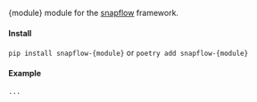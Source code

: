 {module} module for the [snapflow](https://github.com/kvh/snapflow) framework.

#### Install

`pip install snapflow-{module}` or `poetry add snapflow-{module}`

#### Example

```python
...
```
